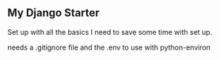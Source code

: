 ## My Django Starter 

Set up with all the basics I need to save some time with set up.

needs a .gitignore file
and the .env to use with python-environ
